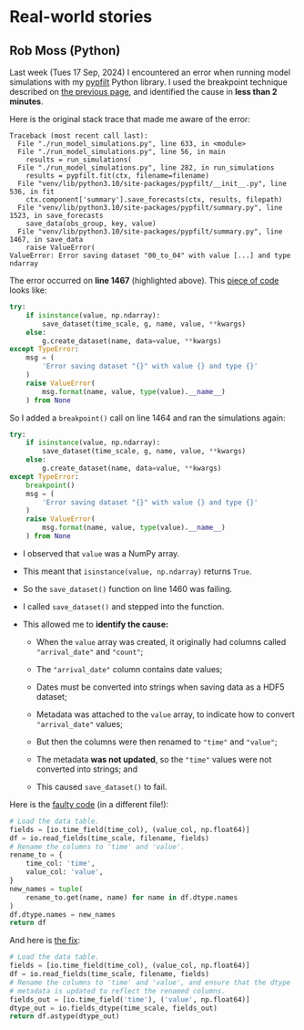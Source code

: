 # Real-world stories

## Rob Moss (Python)

Last week (Tues 17 Sep, 2024) I encountered an error when running model simulations with my [pypfilt](https://pypfilt.readthedocs.io/) Python library.
I used the breakpoint technique described on [the previous page](when-something-fails.md), and identified the cause in **less than 2 minutes**.

Here is the original stack trace that made me aware of the error:

```text linenums="1" hl_lines="11"
Traceback (most recent call last):
  File "./run_model_simulations.py", line 633, in <module>
  File "./run_model_simulations.py", line 56, in main
    results = run_simulations(
  File "./run_model_simulations.py", line 282, in run_simulations
    results = pypfilt.fit(ctx, filename=filename)
  File "venv/lib/python3.10/site-packages/pypfilt/__init__.py", line 536, in fit
    ctx.component['summary'].save_forecasts(ctx, results, filepath)
  File "venv/lib/python3.10/site-packages/pypfilt/summary.py", line 1523, in save_forecasts
    save_data(obs_group, key, value)
  File "venv/lib/python3.10/site-packages/pypfilt/summary.py", line 1467, in save_data
    raise ValueError(
ValueError: Error saving dataset "00_to_04" with value [...] and type ndarray
```

The error occurred on **line 1467** (highlighted above).
This [piece of code](https://gitlab.unimelb.edu.au/rgmoss/particle-filter-for-python/-/blob/ada50f970e7787d97605dc11ed228640b0c72e1d/src/pypfilt/summary.py#L1458-L1469) looks like:

```python title="pypfilt/summary.py" linenums="1458"
try:
    if isinstance(value, np.ndarray):
        save_dataset(time_scale, g, name, value, **kwargs)
    else:
        g.create_dataset(name, data=value, **kwargs)
except TypeError:
    msg = (
        'Error saving dataset "{}" with value {} and type {}'
    )
    raise ValueError(
        msg.format(name, value, type(value).__name__)
    ) from None
```

So I added a `breakpoint()` call on line 1464 and ran the simulations again:

```python title="pypfilt/summary.py" linenums="1458" hl_lines="7"
try:
    if isinstance(value, np.ndarray):
        save_dataset(time_scale, g, name, value, **kwargs)
    else:
        g.create_dataset(name, data=value, **kwargs)
except TypeError:
    breakpoint()
    msg = (
        'Error saving dataset "{}" with value {} and type {}'
    )
    raise ValueError(
        msg.format(name, value, type(value).__name__)
    ) from None
```

- I observed that `value` was a NumPy array.

- This meant that `isinstance(value, np.ndarray)` returns `True`.

- So the `save_dataset()` function on line 1460 was failing.

- I called `save_dataset()` and stepped into the function.

- This allowed me to **identify the cause:**

    - When the `value` array was created, it originally had columns called `"arrival_date"` and `"count"`;

    - The `"arrival_date"` column contains date values;

    - Dates must be converted into strings when saving data as a HDF5 dataset;

    - Metadata was attached to the `value` array, to indicate how to convert `"arrival_date"` values;

    - But then the columns were then renamed to `"time"` and `"value"`;

    - The metadata **was not updated**, so the `"time"` values were not converted into strings; and

    - This caused `save_dataset()` to fail.

Here is the [faulty code](https://gitlab.unimelb.edu.au/rgmoss/particle-filter-for-python/-/blob/ada50f970e7787d97605dc11ed228640b0c72e1d/src/pypfilt/obs.py#L450-L462) (in a different file!):

```python title="pypfilt/obs.py" linenums="450" hl_lines="4-12"
# Load the data table.
fields = [io.time_field(time_col), (value_col, np.float64)]
df = io.read_fields(time_scale, filename, fields)
# Rename the columns to 'time' and 'value'.
rename_to = {
    time_col: 'time',
    value_col: 'value',
}
new_names = tuple(
    rename_to.get(name, name) for name in df.dtype.names
)
df.dtype.names = new_names
return df
```

And here is [the fix](https://gitlab.unimelb.edu.au/rgmoss/particle-filter-for-python/-/commit/5463da78fe6a2dc41267575b12a72aa5a00d232c):

```python title="pypfilt/obs.py" linenums="450" hl_lines="4-8"
# Load the data table.
fields = [io.time_field(time_col), (value_col, np.float64)]
df = io.read_fields(time_scale, filename, fields)
# Rename the columns to 'time' and 'value', and ensure that the dtype
# metadata is updated to reflect the renamed columns.
fields_out = [io.time_field('time'), ('value', np.float64)]
dtype_out = io.fields_dtype(time_scale, fields_out)
return df.astype(dtype_out)
```
